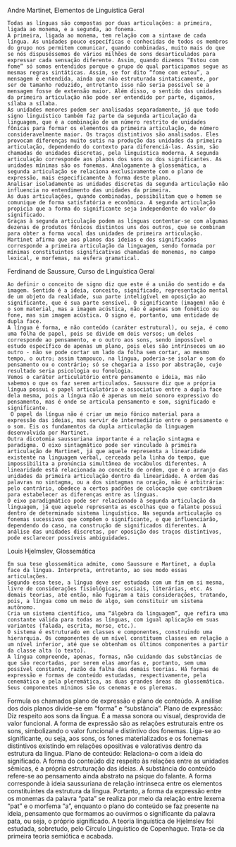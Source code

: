 Andre Martinet, Elementos de Linguística Geral

	Todas as línguas são compostas por duas articulações: a primeira, ligada ao monema, e a segunda, ao fonema.
	A primeira, ligada ao monema, tem relação com a sintaxe de cada língua. As unidades pouco específicas e conhecidas de todos os membros do grupo nos permitem comunicar, quando combinadas, muito mais do que se nós dispuséssemos de vários milhões de sons desarticulados para expressar cada sensação diferente. Assim, quando dizemos “Estou com fome” só somos entendidos porque o grupo do qual participamos segue as mesmas regras sintáticas. Assim, se for dito “fome com estou”, a mensagem é entendida, ainda que não estruturada sintaticamente, por ser de tamanho reduzido, entretanto isso não seria possível se a mensagem fosse de extensão maior. Além disso, o sentido das unidades da primeira articulação não pode ser entendido por parte, digamos, sílaba a sílaba.
	As unidades menores podem ser analisadas separadamente, já que todo signo linguístico também faz parte da segunda articulação da linguagem, que é a combinação de um número restrito de unidades fônicas para formar os elementos da primeira articulação, de número consideravelmente maior. Os traços distintivos são analisados. Eles provocam diferenças muito sutis na produção das unidades da primeira articulação, dependendo do contexto para diferenciá-las. Assim, são chamadas de unidades discretas, pela linguística moderna. A segunda articulação corresponde aos planos dos sons ou dos significantes. As unidades mínimas são os fonemas. Analogamente à glossemática, a segunda articulação se relaciona exclusivamente com o plano de expressão, mais especificamente à forma deste plano.
	Analisar isoladamente as unidades discretas da segunda articulação não influencia no entendimento das unidades da primeira.
	As duas articulações, quando combinadas, possibilitam que o homem se comunique de forma satisfatória e econômica. A segunda articulação propicia que a forma do significante seja independente do valor do significado.
	Graças à segunda articulação podem as línguas contentar-se com algumas dezenas de produtos fônicos distintos uns dos outros, que se combinam para obter a forma vocal das unidades de primeira articulação.
	Martinet afirma que aos planos das ideias e dos significados corresponde a primeira articulação da linguagem, sendo formada por mínimas constituintes significativas chamadas de monemas, no campo lexical, e morfemas, na esfera gramatical.

Ferdinand de Saussure, Curso de Linguística Geral

	Ao definir o conceito de signo diz que este é a união do sentido e da imagem. Sentido é a ideia, conceito, significado, representação mental de um objeto da realidade, sua parte inteligível em oposição ao significante, que é sua parte sensível. O significante (imagem) não é o som material, mas a imagem acústica, não é apenas som fonético ou fone, mas sim imagem acústica. O signo é, portanto, uma entidade de dupla face.
	A língua é forma, e não conteúdo (caráter estrutural), ou seja, é como uma folha de papel, pois se divide em dois versos; um deles corresponde ao pensamento, e o outro aos sons, sendo impossível o estudo específico de apenas um plano, pois eles são intrínsecos um ao outro - não se pode cortar um lado da folha sem cortar, ao mesmo tempo, o outro; assim tampouco, na língua, poderia-se isolar o som do pensamento ou o contrário; só se chegaria a isso por abstração, cujo resultado seria psicologia ou fonologia.
	Vemos o caráter articulatório entre pensamento e ideia, mas não sabemos o que os faz serem articulados. Saussure diz que a própria língua possui o papel articulatório e associativo entre a dupla face dela mesma, pois a língua não é apenas um meio sonoro expressivo do pensamento, mas é onde se articula pensamento e som, significado e significante. 
	 O papel da língua não é criar um meio fônico material para a expressão das ideias, mas servir de intermediário entre o pensamento e o som. Eis os fundamentos da dupla articulação da linguagem desenvolvida por Martinet.
	Outra dicotomia saussuriana importante é a relação sintagma e paradigma. O eixo sintagmático pode ser vinculado à primeira articulação de Martinet, já que aquele representa a linearidade existente na linguagem verbal, cerceada pela linha do tempo, que impossibilita a pronúncia simultânea de vocábulos diferentes. A linearidade está relacionada ao conceito de ordem, que é o arranjo das unidades da primeira articulação dentro da linearidade. A ordem das palavras no sintagma, ou a dos sintagmas na oração, não é arbitrária: pelo contrário, obedece a certos padrões de colocação que contribuem para estabelecer as diferenças entre as línguas.
	O eixo paradigmático pode ser relacionado à segunda articulação da linguagem, já que aquele representa as escolhas que o falante possui dentro de determinado sistema linguístico. Na segunda articulação os fonemas sucessivos que compõem o significante, e que influenciarão, dependendo do caso, na construção de significados diferentes. A análise das unidades discretas, por oposição dos traços distintivos, pode esclarecer possíveis ambiguidades.

Louis Hjelmslev, Glossemática

	Em sua tese glossemática admite, como Saussure e Martinet, a dupla face da língua. Interpreta, entretanto, ao seu modo essas articulações.
	Segundo essa tese, a língua deve ser estudada com um fim em si mesma, livre de considerações fisiológicas, sociais, literárias, etc. As demais teorias, até então, não fugiram a tais considerações, tratando, pois, a língua como um meio de algo, sem constituir um sistema autônomo.
	Cria um sistema científico, uma “álgebra da linguagem”, que refira uma constante válida para todas as línguas, com igual aplicação em suas variantes (falada, escrita, morse, etc.).
	O sistema é estruturado em classes e componentes, construindo uma hierarquia. Os componentes de um nível constituem classes em relação a um nível inferior, até que se obtenham os últimos componentes a partir da classe alta (o texto).
	A língua compreende, apenas, formas, não cuidando das substâncias de que são recortadas, por serem elas amorfas e, portanto, sem uma possível constante, razão da falha das demais teorias. Há formas de expressão e formas de conteúdo estudadas, respectivamente, pela cenemática e pela pleremática, as duas grandes áreas da glossemática. Seus componentes mínimos são os cenemas e os pleremas.
Formula os chamados plano de expressão e plano de conteúdo. A análise dos dois planos divide-se em “forma” e “substância”.
	Plano de expressão: Diz respeito aos sons da língua. É a massa sonora ou visual, desprovida de valor funcional. A forma de expressão são as relações estruturais entre os sons, simbolizando o valor funcional e distintivo dos fonemas. Liga-se ao significante, ou seja, aos sons, os fones materializados e os fonemas distintivos existindo em relações opositivas e valorativas dentro da estrutura da língua.
Plano de conteúdo: Relaciona-o com a ideia do significado. A forma do conteúdo diz respeito às relações entre as unidades sêmicas, é a própria estruturação das ideias. A substância do conteúdo refere-se ao pensamento ainda abstrato na psique do falante.
A forma corresponde à ideia saussuriana de relação intrínseca entre os elementos constituintes da estrutura da língua. Portanto, a forma da expressão entre os monemas da palavra “pata” se realiza por meio da relação entre lexema “pat” e o morfema “a”, enquanto o plano do conteúdo se faz presente na ideia, pensamento que formamos ao ouvirmos o significante da palavra pata, ou seja, o próprio significado.
A teoria linguística de Hjelmslev foi estudada, sobretudo, pelo Círculo Linguístico de Copenhague. Trata-se da primeira teoria semiótica e acabada.
